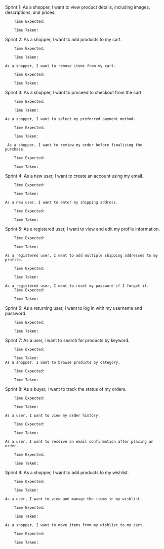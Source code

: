 Sprint 1: 
    As a shopper, I want to view product details, including images, descriptions, and prices.

        Time Expected:

        Time Taken:


Sprint 2:
    As a shopper, I want to add products to my cart.

        Time Expected:

        Time Taken:
    
    As a shopper, I want to remove items from my cart.

        Time Expected:

        Time Taken:

Sprint 3: 
    As a shopper, I want to proceed to checkout from the cart.

        Time Expected:

        Time Taken:
    
    As a shopper, I want to select my preferred payment method.

        Time Expected:

        Time Taken:
    
     As a shopper, I want to review my order before finalizing the purchase.

        Time Expected:

        Time Taken:
Sprint 4: 
    As a new user, I want to create an account using my email.

        Time Expected:

        Time Taken:
    
    As a new user, I want to enter my shipping address.

        Time Expected:

        Time Taken:
    
Sprint 5:
    As a registered user, I want to view and edit my profile information.

        Time Expected:

        Time Taken:

    As a registered user, I want to add multiple shipping addresses to my profile.

        Time Expected:

        Time Taken:
    
    As a registered user, I want to reset my password if I forget it.
        Time Expected:

        Time Taken:

Sprint 6:
    As a returning user, I want to log in with my username and password.

        Time Expected:

        Time Taken:

Sprint 7:
    As a user, I want to search for products by keyword.

        Time Expected:

        Time Taken:
    As a shopper, I want to browse products by category.

        Time Expected:

        Time Taken:

Sprint 8:
    As a buyer, I want to track the status of my orders.

        Time Expected:

        Time Taken:

    As a user, I want to view my order history.
    
        Time Expected:

        Time Taken:

    As a user, I want to receive an email confirmation after placing an order.

        Time Expected:

        Time Taken:

Sprint 9:
As a shopper, I want to add products to my wishlist.

        Time Expected:

        Time Taken:

    As a user, I want to view and manage the items in my wishlist.

        Time Expected:

        Time Taken:

    As a shopper, I want to move items from my wishlist to my cart.

        Time Expected:

        Time Taken: